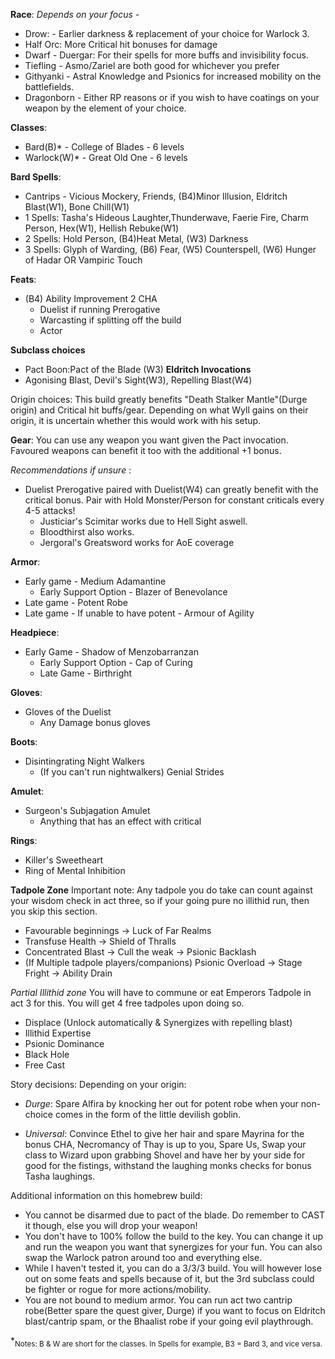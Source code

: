 **Race**: *Depends on your focus* - 

- Drow: - Earlier darkness & replacement of your choice for Warlock 3.
- Half Orc: More Critical hit bonuses for damage
- Dwarf - Duergar: For their spells for more buffs and invisibility focus.
- Tiefling - Asmo/Zariel are both good for whichever you prefer
- Githyanki - Astral Knowledge and Psionics for increased mobility on the battlefields.
- Dragonborn - Either RP reasons or if you wish to have coatings on your weapon by the element of your choice.

**Classes**:
- Bard(B)* - College of Blades - 6 levels
- Warlock(W)* - Great Old One - 6 levels

**Bard Spells**:

- Cantrips - Vicious Mockery, Friends, (B4)Minor Illusion, Eldritch Blast(W1), Bone Chill(W1)
- 1 Spells: Tasha's Hideous Laughter,Thunderwave, Faerie Fire, Charm Person, Hex(W1), Hellish Rebuke(W1)
- 2 Spells: Hold Person, (B4)Heat Metal, (W3) Darkness
- 3 Spells: Glyph of Warding, (B6) Fear, (W5) Counterspell, (W6) Hunger of Hadar OR Vampiric Touch

**Feats**: 
- (B4) Ability Improvement 2 CHA
  - Duelist if running Prerogative
  - Warcasting if splitting off the build
  - Actor

**Subclass choices**
- Pact Boon:Pact of the Blade (W3)
**Eldritch Invocations** 
- Agonising Blast, Devil's Sight(W3), Repelling Blast(W4)

Origin choices: This build greatly benefits "Death Stalker Mantle"(Durge origin) and Critical hit buffs/gear. Depending on what Wyll gains on their origin, it is uncertain whether this would work with his setup.

**Gear**: You can use any weapon you want given the Pact invocation. Favoured weapons can benefit it too with the additional +1 bonus. 

 *Recommendations if unsure* : 
- Duelist Prerogative paired with Duelist(W4) can greatly benefit with the critical bonus. Pair with Hold Monster/Person for constant criticals every 4-5 attacks!
  - Justiciar's Scimitar works due to Hell Sight aswell. 
  - Bloodthirst also works.
  - Jergoral's Greatsword works for AoE coverage

**Armor**: 

- Early game - Medium Adamantine
  - Early Support Option - Blazer of Benevolance
- Late game - Potent Robe
- Late game - If unable to have potent - Armour of Agility


**Headpiece**:
  
- Early Game - Shadow of Menzobarranzan
  - Early Support Option - Cap of Curing
  - Late Game - Birthright


**Gloves**:
  
- Gloves of the Duelist
  - Any Damage bonus gloves

**Boots**:
  
- Disintingrating Night Walkers
  - (If you can't run nightwalkers) Genial Strides


**Amulet**:
  
- Surgeon's Subjagation Amulet
  - Anything that has an effect with critical


**Rings**:
  
- Killer's Sweetheart 
- Ring of Mental Inhibition

**Tadpole Zone**
Important note: Any tadpole you do take can count against your wisdom check in act three, so if your going pure no illithid run, then you skip this section.
- Favourable beginnings -> Luck of Far Realms
- Transfuse Health ->  Shield of Thralls
- Concentrated Blast -> Cull the weak -> Psionic Backlash
- (If Multiple tadpole players/companions) Psionic Overload -> Stage Fright -> Ability Drain

*Partial Illithid zone*
You will have to commune or eat Emperors Tadpole in act 3 for this. You will get 4 free tadpoles upon doing so.
  - Displace (Unlock automatically & Synergizes with repelling blast)
  - Illithid Expertise
  - Psionic Dominance
  - Black Hole
  - Free Cast



Story decisions:
Depending on your origin:
  - *Durge*: Spare Alfira by knocking her out for potent robe when your non-choice comes in the form of the little devilish goblin.

  - *Universal*: Convince Ethel to give her hair and spare Mayrina for the bonus CHA, Necromancy of Thay is up to you, Spare Us, Swap your class to Wizard upon grabbing Shovel and have her by your side for good for the fistings, withstand the laughing monks checks for bonus Tasha laughings.

Additional information on this homebrew build:
- You cannot be disarmed due to pact of the blade. Do remember to CAST it though, else you will drop your weapon!
- You don't have to 100% follow the build to the key. You can change it up and run the weapon you want that synergizes for your fun. You can also swap the Warlock patron around too and everything else.
- While I haven't tested it, you can do a 3/3/3 build. You will however lose out on some feats and spells because of it, but the 3rd subclass could be fighter or rogue for more actions/mobility.
- You are not bound to medium armor. You can run act two cantrip robe(Better spare the quest giver, Durge) if you want to focus on Eldritch blast/cantrip spam, or the Bhaalist robe if your going evil playthrough.

*<sub>Notes: B & W are short for the classes. In Spells for example, B3 = Bard 3, and vice versa.</sub>
